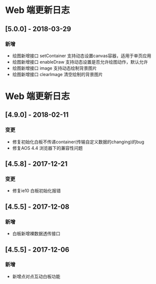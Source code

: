 # Web 端更新日志

## [5.0.0] - 2018-03-29

### 新增

- 绘图新增接口 setContainer 支持动态设置canvas容器，适用于单页应用
- 绘图新增接口 enableDraw 支持动态设置是否允许绘图动作，默认允许
- 绘图新增接口 image 支持动态绘制背景图片
- 绘图新增接口 clearImage 清空绘制的背景图片

# Web 端更新日志

## [4.9.0] - 2018-02-11

### 变更

- 修复初始化白板不传递container(传输自定义数据的changing)的bug
- 修复AOS 4.4 浏览器下的兼容性问题

## [4.5.8] - 2017-12-21

### 变更

- 修复ie10 白板初始化报错

## [4.5.5] - 2017-12-08

### 新增

- 白板新增裸数据透传接口

## [4.5.5] - 2017-12-06

### 新增

- 新增点对点互动白板功能
